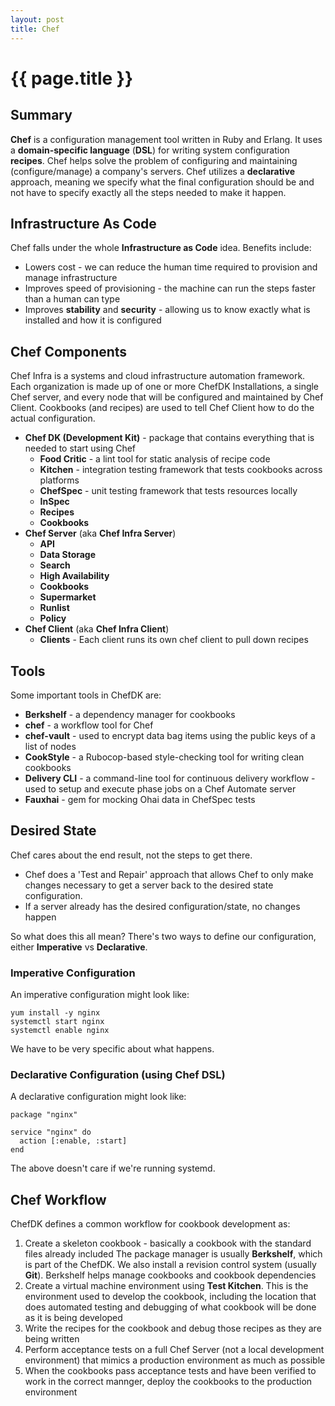 ```yaml
---
layout: post
title: Chef
---
```



# {{ page.title }}

## Summary

__Chef__ is a configuration management tool written in Ruby and Erlang.
It uses a __domain-specific language__ (__DSL__) for writing system configuration __recipes__.
Chef helps solve the problem of configuring and maintaining (configure/manage) a company's servers.
Chef utilizes a __declarative__ approach, meaning we specify what the final configuration should be
and not have to specify exactly all the steps needed to make it happen.

## Infrastructure As Code

Chef falls under the whole __Infrastructure as Code__ idea. Benefits include:

* Lowers cost - we can reduce the human time required to provision and manage infrastructure
* Improves speed of provisioning - the machine can run the steps faster than a human can type
* Improves __stability__ and __security__ - allowing us to know exactly what is installed and how it is configured

## Chef Components

Chef Infra is a systems and cloud infrastructure automation framework. Each organization is made up of
one or more ChefDK Installations, a single Chef server, and every node that will be configured and maintained
by Chef Client. Cookbooks (and recipes) are used to tell Chef Client how to do the actual configuration.


* __Chef DK (Development Kit)__ - package that contains everything that is needed to start using Chef
    * __Food Critic__ - a lint tool for static analysis of recipe code
    * __Kitchen__ - integration testing framework that tests cookbooks across platforms
    * __ChefSpec__ - unit testing framework that tests resources locally
    * __InSpec__
    * __Recipes__
    * __Cookbooks__
* __Chef Server__ (aka __Chef Infra Server__)
    * __API__
    * __Data Storage__
    * __Search__
    * __High Availability__
    * __Cookbooks__
    * __Supermarket__
    * __Runlist__
    * __Policy__
* __Chef Client__ (aka __Chef Infra Client__)
    * __Clients__ - Each client runs its own chef client to pull down recipes

## Tools

Some important tools in ChefDK are:

* __Berkshelf__ - a dependency manager for cookbooks
* __chef__ - a workflow tool for Chef
* __chef-vault__ - used to encrypt data bag items using the public keys of a list of nodes
* __CookStyle__ - a Rubocop-based style-checking tool for writing clean cookbooks
* __Delivery CLI__ - a command-line tool for continuous delivery workflow - used to setup and execute phase jobs
                     on  a Chef Automate server
* __Fauxhai__ - gem for mocking Ohai data in ChefSpec tests


## Desired State

Chef cares about the end result, not the steps to get there.

* Chef does a 'Test and Repair' approach that allows Chef to only make changes necessary to get a server back
to the desired state configuration.
* If a server already has the desired configuration/state, no changes happen

So what does this all mean? There's two ways to define our configuration, either __Imperative__ vs __Declarative__.

### Imperative Configuration

An imperative configuration might look like:

    yum install -y nginx
    systemctl start nginx
    systemctl enable nginx

We have to be very specific about what happens.

### Declarative Configuration (using Chef DSL)

A declarative configuration might look like:

    package "nginx"

    service "nginx" do
      action [:enable, :start]
    end

The above doesn't care if we're running systemd.

## Chef Workflow

ChefDK defines a common workflow for cookbook development as:

1. Create a skeleton cookbook - basically a cookbook with the standard files already included
   The package manager is usually __Berkshelf__, which is part of the ChefDK. We also install a revision
   control system (usually __Git__). Berkshelf helps manage cookbooks and cookbook dependencies
2. Create a virtual machine environment using __Test Kitchen__. This is the environment used to develop
   the cookbook, including the location that does automated testing and debugging of what cookbook will be
   done as it is being developed
3. Write the recipes for the cookbook and debug those recipes as they are being written
4. Perform acceptance tests on a full Chef Server (not a local development environment) that mimics a production
   environment as much as possible
5. When the cookbooks pass acceptance tests and have been verified to work in the correct mannger, deploy
   the cookbooks to the production environment

